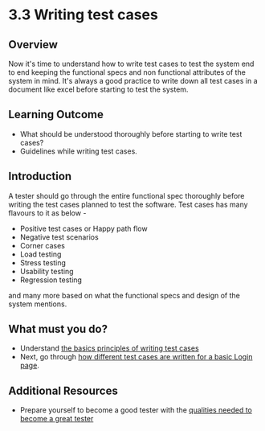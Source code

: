 # 3.3 Writing test cases

## Overview

Now it's time to understand how to write test cases to test the system end to end keeping the functional specs and non functional attributes of the system in mind.
It's always a good practice to write down all test cases in a document like excel before starting to test the system.

## Learning Outcome

- What should be understood thoroughly before starting to write test cases?
- Guidelines while writing test cases.

## Introduction 
A tester should go through the entire functional spec thoroughly before writing the test cases planned to test the software.
Test cases has many flavours to it as below - 
- Positive test cases or Happy path flow
- Negative test scenarios
- Corner cases
- Load testing
- Stress testing
- Usability testing
- Regression testing

and many more based on what the functional specs and design of the system mentions.

## What must you do?
- Understand [the basics principles of writing test cases](https://blog.testlodge.com/how-to-write-test-cases-for-software-with-sample/)
- Next, go through [how different test cases are written for a basic Login page](https://www.guru99.com/test-case.html).

## Additional Resources
- Prepare yourself to become a good tester with the [qualities needed to become a great tester](https://www.softwaretestinghelp.com/10-qualities-that-can-make-you-a-good-tester/)

